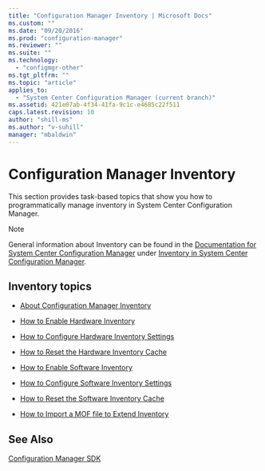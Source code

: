 ```yaml
---
title: "Configuration Manager Inventory | Microsoft Docs"
ms.custom: ""
ms.date: "09/20/2016"
ms.prod: "configuration-manager"
ms.reviewer: ""
ms.suite: ""
ms.technology:
  - "configmgr-other"
ms.tgt_pltfrm: ""
ms.topic: "article"
applies_to:
  - "System Center Configuration Manager (current branch)"
ms.assetid: 421e07ab-4f34-41fa-9c1c-e4685c22f511
caps.latest.revision: 10
author: "shill-ms"
ms.author: "v-suhill"
manager: "mbaldwin"
---
```

# Configuration Manager Inventory
This section provides task-based topics that show you how to programmatically manage inventory in System Center Configuration Manager.  

> [!NOTE]
>  General information about Inventory can be found in the [Documentation for System Center Configuration Manager](https://docs.microsoft.com/sccm/index) under [Inventory in System Center Configuration Manager](https://docs.microsoft.com/sccm/core/clients/manage/inventory/introduction-to-hardware-inventory).  

## Inventory topics  

-   [About Configuration Manager Inventory](../../../../develop/core/clients/inventory/about-configuration-manager-inventory.md)  

-   [How to Enable Hardware Inventory](../../../../develop/core/clients/inventory/how-to-enable-hardware-inventory.md)  

-   [How to Configure Hardware Inventory Settings](../../../../develop/core/clients/inventory/how-to-configure-hardware-inventory-settings.md)  

-   [How to Reset the Hardware Inventory Cache](../../../../develop/core/clients/inventory/how-to-reset-the-hardware-inventory-cache.md)  

-   [How to Enable Software Inventory](../../../../develop/core/clients/inventory/how-to-enable-software-inventory.md)  

-   [How to Configure Software Inventory Settings](../../../../develop/core/clients/inventory/how-to-configure-software-inventory-settings.md)  

-   [How to Reset the Software Inventory Cache](../../../../develop/core/clients/inventory/how-to-reset-the-software-inventory-cache.md)  

-   [How to Import a MOF file to Extend Inventory](../../../../develop/core/clients/inventory/how-to-import-a-mof-file-to-extend-inventory.md)  

## See Also  
 [Configuration Manager SDK](../../../../develop/core/misc/system-center-configuration-manager-sdk.md)
